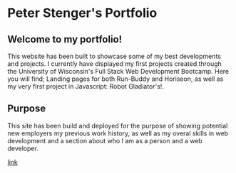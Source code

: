 # Peter Stenger's Portfolio

## **Welcome** to my portfolio!

This website has been built to showcase some of my best developments and projects.
I currently have displayed my first projects created through the University of Wisconsin's 
Full Stack Web Development Bootcamp. Here you will find; Landing pages for both Run-Buddy and Horiseon, as well as my very first project in Javascript: Robot Gladiator's!.

## **Purpose**

This site has been build and deployed for the purpose of showing potential new employers my previous work history, 
as well as my overal skills in web development and a section about who I am as a person and a web developer.

[link](https://pstenger23.github.io/Petes-Portfolio/)
